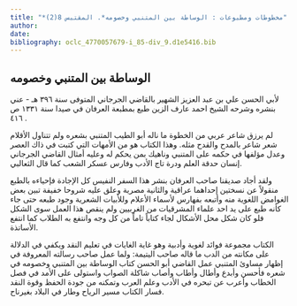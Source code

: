 ```yaml
---
title: "*مخطوطات ومطبوعات : الوساطة بين المتنبي وخصومه*. المقتبس 8(2)"
author: 
date: 
bibliography: oclc_4770057679-i_85-div_9.d1e5416.bib
---
```




##  الوساطة بين المتنبي وخصومه 


 لأبي الحسن علي بن عبد العزيز الشهير بالقاضي الجرجاني المتوفى سنة  ٣٩٦  هـ - عني بنشره وشرحه الشيخ احمد عارف الزين طبع بمطبعة العرفان في صيدا سنة  ١٣٣١   ص  ٤١٦  . 

 لم يرزق شاعر عربي من الخطوة ما ناله أبو الطيب المتنبي بشعره ولم تتناول الأقلام شعر شاعر بالمدح والقدح مثله. وهذا الكتاب هو من الأمهات التي كتبت في ذاك العصر وعدل مؤلفها في حكمه على المتنبي وناهيك بمن يحكم له وعليه أمثال القاضي الجرجاني إنسان حدقة العلم ودرة تاج الأدب وفارس عسكر الشعب كما قال الثعالبي. 

 ولقد أجاد صديقنا صاحب العرفان بنشر هذا السفر النفيس كل الإجادة فإحياءه بالطبع منقولاً عن نسختين إحداهما عراقية والثانية مصرية وعلق عليه شروحا خفيفة تبين بعض الغوامض اللغوية منه وأتبعه بفهارس لأسماء الأعلام وللأبيات الشعرية وجود طبعه حتى جاء كأنه طبع على يد  احد  علماء المشرقيات من الغربيين ولم ينقص هذا العمل سوى الشكل فلو كان شكل محل الأشكال لجاء كتاباً تاماً من كل وجه وانتفع به الطلاب كما انتفع الأساتذة. 

 الكتاب مجموعة فوائد لغوية وأدبية وهو غاية الغايات في تعليم النقد ويكفي في الدلالة على مكانته من الدب ما قاله صاحب اليتيمة: ولما عمل صاحب رسالته المعروفة في إظهار مساوئ المتنبي عمل القاضي أبو الحسن كتاب الوساطة بين المتنبي وخصومه في شعره فأحسن وأبدع وأطال وأطاب وأصاب شاكلة الصواب واستولى على الأمد في فصل الخطاب وأعرب عن تبحره في الأدب وعلم العرب وتمكنه من جودة الحفظ وقوة النقد فسار الكتاب مسير الرياح وطار في البلاد بغيرناح. 
